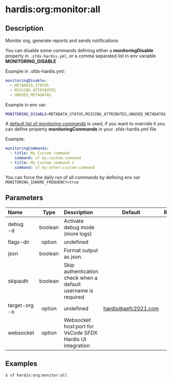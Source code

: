 <!-- This file has been generated with command 'sf hardis:doc:plugin:generate'. Please do not update it manually or it may be overwritten -->
# hardis:org:monitor:all

## Description

Monitor org, generate reports and sends notifications

You can disable some commands defining either a **monitoringDisable** property in `.sfdx-hardis.yml`, or a comma separated list in env variable **MONITORING_DISABLE**

Example in .sfdx-hardis.yml:
  
```yaml
monitoringDisable:
  - METADATA_STATUS
  - MISSING_ATTRIBUTES
  - UNUSED_METADATAS
```
  
Example in env var:

```sh
MONITORING_DISABLE=METADATA_STATUS,MISSING_ATTRIBUTES,UNUSED_METADATAS
```

A [default list of monitoring commands](https://sfdx-hardis.cloudity.com/salesforce-monitoring-home/#monitoring-commands) is used, if you want to override it you can define property **monitoringCommands** in your .sfdx-hardis.yml file

Example:

```yaml
monitoringCommands:
  - title: My Custom command
    command: sf my:custom:command
  - title: My Custom command 2
    command: sf my:other:custom:command
```

You can force the daily run of all commands by defining env var `MONITORING_IGNORE_FREQUENCY=true`



## Parameters

|Name|Type|Description|Default|Required|Options|
|:---|:--:|:----------|:-----:|:------:|:-----:|
|debug<br/>-d|boolean|Activate debug mode (more logs)||||
|flags-dir|option|undefined||||
|json|boolean|Format output as json.||||
|skipauth|boolean|Skip authentication check when a default username is required||||
|target-org<br/>-o|option|undefined|hardis@aefc2021.com|||
|websocket|option|Websocket host:port for VsCode SFDX Hardis UI integration||||

## Examples

```shell
$ sf hardis:org:monitor:all
```


